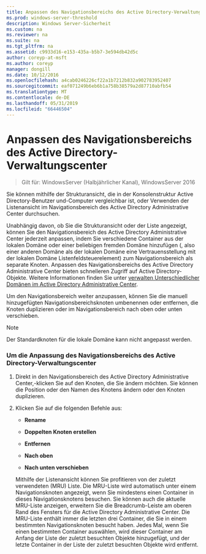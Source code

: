 ```yaml
---
title: Anpassen des Navigationsbereichs des Active Directory-Verwaltungscenter
ms.prod: windows-server-threshold
description: Windows Server-Sicherheit
ms.custom: na
ms.reviewer: na
ms.suite: na
ms.tgt_pltfrm: na
ms.assetid: c9933d16-e153-435a-b5b7-3e594db42d5c
author: coreyp-at-msft
ms.author: coreyp
manager: dongill
ms.date: 10/12/2016
ms.openlocfilehash: a4cab0246226cf22a1b7212b832a902783952407
ms.sourcegitcommit: eaf071249b6eb6b1a758b38579a2d87710abfb54
ms.translationtype: MT
ms.contentlocale: de-DE
ms.lasthandoff: 05/31/2019
ms.locfileid: "66446504"
---
```

# <a name="customize-the-active-directory-administrative-center-navigation-pane"></a>Anpassen des Navigationsbereichs des Active Directory-Verwaltungscenter

>Gilt für: WindowsServer (Halbjährlicher Kanal), WindowsServer 2016

  Sie können mithilfe der Strukturansicht, die in der Konsolenstruktur Active Directory-Benutzer und-Computer vergleichbar ist, oder Verwenden der Listenansicht im Navigationsbereich des Active Directory Administrative Center durchsuchen.

 Unabhängig davon, ob Sie die Strukturansicht oder der Liste angezeigt, können Sie den Navigationsbereich des Active Directory Administrative Center jederzeit anpassen, indem Sie verschiedene Container aus der lokalen Domäne oder einer beliebigen fremden Domäne hinzufügen \(, also einer anderen Domäne als der lokalen Domäne eine Vertrauensstellung mit der lokalen Domäne Listenfeldsteuerelement\) zum Navigationsbereich als separate Knoten. Anpassen des Navigationsbereichs des Active Directory Administrative Center bieten schnelleren Zugriff auf Active Directory-Objekte. Weitere Informationen finden Sie unter [verwalten Unterschiedlicher Domänen im Active Directory Administrative Center](manage-different-domains-in-active-directory-administrative-center.md).

 Um den Navigationsbereich weiter anzupassen, können Sie die manuell hinzugefügten Navigationsbereichsknoten umbenennen oder entfernen, die Knoten duplizieren oder im Navigationsbereich nach oben oder unten verschieben.

> [!NOTE]
>  Der Standardknoten für die lokale Domäne kann nicht angepasst werden.

### <a name="to-customize-the-active-directory-administrative-center-navigation-pane"></a>Um die Anpassung des Navigationsbereichs des Active Directory-Verwaltungscenter

1. Direkt in den Navigationsbereich des Active Directory Administrative Center,\-klicken Sie auf den Knoten, die Sie ändern möchten. Sie können die Position oder den Namen des Knotens ändern oder den Knoten duplizieren.

2. Klicken Sie auf die folgenden Befehle aus:

   -   **Rename**

   -   **Doppelten Knoten erstellen**

   -   **Entfernen**

   -   **Nach oben**

   -   **Nach unten verschieben**

   Mithilfe der Listenansicht können Sie profitieren von der zuletzt verwendeten \(MRU\) Liste. Die MRU-Liste wird automatisch unter einem Navigationsknoten angezeigt, wenn Sie mindestens einen Container in dieses Navigationsknotens besuchen. Sie können auch die aktuelle MRU-Liste anzeigen, erweitern Sie die Breadcrumb-Leiste am oberen Rand des Fensters für die Active Directory Administrative Center. Die MRU-Liste enthält immer die letzten drei Container, die Sie in einem bestimmten Navigationsknoten besucht haben. Jedes Mal, wenn Sie einen bestimmten Container auswählen, wird dieser Container am Anfang der Liste der zuletzt besuchten Objekte hinzugefügt, und der letzte Container in der Liste der zuletzt besuchten Objekte wird entfernt.

  

